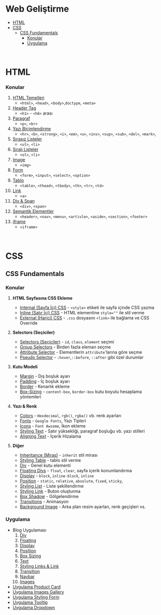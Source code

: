 # Web Geliştirme

*  [HTML](#html-konu-i̇çeriği)
*  [CSS](#css)
	* [CSS Fundamentals](#css-fundamentals)
		* [Konular](#konular-1)
		* [Uygulama](#uygulama)

<br>
<!-- 
==========================
	HTML 
==========================
-->

# HTML

### Konular

1. [HTML Temelleri](html/01-html-temelleri.html)
	- `<html>`, `<head>`, `<body>`,`doctype`, `<meta>`
2. [Header Tag](html/02-header-tags.html)
	- `<h1>` - `<h6>` arası
3. [Paragraf](html/03-paragraphs.html)
	- `<p>`, `<br>`
4. [Yazı Biçimlendirme](html/04-yazi-bicimlendirme-etiketi.html)
	- `<hr>`, `<b>`, `<strong>`, `<i>`, `<em>`, `<u>`, `<ins>`, `<sup>`, `<sub>`, `<del>`, `<mark>`,
5. [Sırasız Listeler](html/05-sirasiz-listeler.html)
	- `<ul>`, `<li>`
6. [Sıralı Listeler](html/06-sirali-listeler.html)
	- `<ol>`, `<li>`
7. [Image](html/07-images.html)
	- `<img>`
8. [Form](html/08-forms.html)
	- `<form>`, `<input>`, `<select>`, `<option>` 
9. [Tablo](html/09-table.html)
	- `<table>`, `<thead>`, `<tbody>`, `<th>`, `<tr>`, `<td>` 
10. [Link](html/10-links.html)
	- `<a>`
11. [Div & Span](html/11-div-span.html)
	- `<div>`, `<span>`
12. [Semantik Elementler](html/12-semantic-elements.html)
	- `<header>`, `<nav>`, `<menu>`, `<artivle>`, `<aside>`, `<section>`, `<footer>`  
13. [iframe](html/13-iframe.html)
	- `<iframe>`

<br>
<!-- 
==========================
	CSS
==========================
-->

# CSS

## CSS Fundamentals

### Konular

1. **HTML Sayfasına CSS Ekleme**
	- [Internal (Sayfa İçi) CSS](css/01-CSS-Fundamentals/Konular/01-Internal-css/) - `<style>` etiketi ile sayfa içinde CSS yazma
	- [Inline (Satır İçi) CSS](css/01-CSS-Fundamentals/Konular/02-Inline-css/) - HTML elementine `style=""` ile stil verme
	- [External (Harici) CSS](css/01-CSS-Fundamentals/Konular/03-External-css/) - `.css` dosyasını `<link>` ile bağlama ve CSS Override

1. **Selectors (Seçiciler)** 
	- [Selectors (Seçiciler)](css/01-CSS-Fundamentals/Konular/04-Selectors/) - `id`, `class`, `element` seçimi
	- [Group Selectors](css/01-CSS-Fundamentals/Konular/05-Group-Selector/) - Birden fazla eleman seçme
	- [Attribute Selector](css/01-CSS-Fundamentals/Konular/06-Attribute-Selector/) - Elementlerin `attribute`'larına göre seçme
	- [Pseudo Selector](css/01-CSS-Fundamentals/Konular/07-Pseudo-Selector/) - `:hover`,`::before`, `::after` gibi özel durumlar

1. **Kutu Modeli**
	- [Margin](css/01-CSS-Fundamentals/Konular/15-Margin/) - Dış boşluk ayarı
	- [Padding](css/01-CSS-Fundamentals/Konular/16-Padding/) - İç boşluk ayarı
	- [Border](css/01-CSS-Fundamentals/Konular/17-Border/)	- Kenarlık ekleme
	- [Box-Sizing](css/01-CSS-Fundamentals/Konular/18-Box-Sizing/) - `content-box`, `border-box` kutu boyutu hesaplama yöntemleri

1. **Yazı & Renk**
	- [Colors](css/01-CSS-Fundamentals/Konular/11-Colors/) - `Hexdecimal`, `rgb()`, `rgba()` vb. renk ayarları
	- [Fonts](css/01-CSS-Fundamentals/Konular/19-Fonts/) - `Google Fonts`, Yazı Tipleri
	- [Icons](css/01-CSS-Fundamentals/Konular/20-Icons/) - `Font Awsome`, İkon ekleme
	- [Styling Text](css/01-CSS-Fundamentals/Konular/21-Styling-Text/) - Satır yüksekliği, paragraf boşluğu vb. yazı stilleri
	- [Aligning Text](css/01-CSS-Fundamentals/Konular/22-Aligning-Text/) - İçerik Hizalama

1. **Diğer**
	- [Inheritance (Miras)](css/01-CSS-Fundamentals/Konular/08-Inherit/) - `inherit` stil mirası
	- [Styling Table](css/01-CSS-Fundamentals/Konular/09-Styling-Table/) - tablo stil verme
	- [Div](css/01-CSS-Fundamentals/Konular/10-Div/) - Genel kutu elementi
	- [Floating Divs](css/01-CSS-Fundamentals/Konular/12-Floating-Divs/) - `float`, `clear`, sayfa içerik konumlandırma
	- [Display](css/01-CSS-Fundamentals/Konular/13-Display/) - `block`, `inline-block`, `inline`
	- [Position](css/01-CSS-Fundamentals/Konular/14-Position/) - `static`, `relative`, `absolute`, `fixed`, `sticky`,
	- [Styling List](css/01-CSS-Fundamentals/Konular/23-Styling-List/) - Liste şekillendirme
	- [Styling Link](css/01-CSS-Fundamentals/Konular/24-Styling-Link/) - Buton oluşturma
	- [Box Shadow](css/01-CSS-Fundamentals/Konular/25-Box-Shadow/) - Gölgelendirme
	- [Transitions](css/01-CSS-Fundamentals/Konular/26-Transitions/) - Animasyon
	- [Background Image](css/01-CSS-Fundamentals/Konular/27-Background-Image/) - Arka plan resim ayarları, renk geçişleri vs.


### Uygulama

* Blog Uygulaması
	1. [Div](css/01-CSS-Fundamentals/Uygulamalar/01-Uygulama-Div/)
	1. [Floating](css/01-CSS-Fundamentals/Uygulamalar/02-Uygulama-Floating/)
	1. [Display](css/01-CSS-Fundamentals/Uygulamalar/03-Uygulama-Display/)
	1. [Position](css/01-CSS-Fundamentals/Uygulamalar/04-Uygulama-Position/)
	1. [Box Sizing](css/01-CSS-Fundamentals/Uygulamalar/05-Uygulama-Box-Sizing/)
	1. [Text](css/01-CSS-Fundamentals/Uygulamalar/06-Uygulama-Text/)
	1. [Styling Links & Link](css/01-CSS-Fundamentals/Uygulamalar/07-Uygulama-Styling-List-Link/)
	1. [Transition](css/01-CSS-Fundamentals/Uygulamalar/08-Uygulama-Transition/)
	1. [Navbar](css/01-CSS-Fundamentals/Uygulamalar/09-Uygulama-Navbar/)
	1. [Images](css/01-CSS-Fundamentals/Uygulamalar/10-Floating-Images/)
* [Uygulama Product Card](css/01-CSS-Fundamentals/Uygulamalar/11-Uygulama-Product-Card/)
* [Uygulama Images Gallery](css/01-CSS-Fundamentals/Uygulamalar/12-Uygulama-Image-Gallery/)
* [Uygulama Styling Form](css/01-CSS-Fundamentals/Uygulamalar/13-Uygulama-Styling-Form/)
* [Uygulama Tooltip](css/01-CSS-Fundamentals/Uygulamalar/14-Uygulama-Tooltip/)
* [Uygulama Dropdown](css/01-CSS-Fundamentals/Uygulamalar/15-Uygulama-Dropdown/)